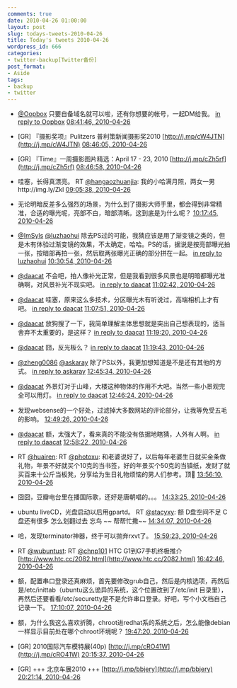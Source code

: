```yaml
---
comments: true
date: 2010-04-26 01:00:00
layout: post
slug: todays-tweets-2010-04-26
title: Today's tweets 2010-04-26
wordpress_id: 666
categories:
- twitter-backup[Twitter备份]
post_format:
- Aside
tags:
- backup
- twitter
---
```





  * [@Oopbox](http://twitter.com/Oopbox) 只要自备域名就可以啦，还有你想要的帐号，一起DM给我。 [in reply to Oopbox](http://twitter.com/Oopbox/statuses/12822221286) [08:41:46, 2010-04-26](http://twitter.com/gfrog/statuses/12852704557)





  * [GR] 『摄影奖项』Pulitzers 普利策新闻摄影奖2010 [http://j.mp/cW4JTN](http://j.mp/cW4JTN) [08:46:05, 2010-04-26](http://twitter.com/gfrog/statuses/12852925713)





  * [GR] 『Time』一周摄影图片精选：April 17 - 23, 2010 [http://j.mp/cZh5rf](http://j.mp/cZh5rf) [08:46:58, 2010-04-26](http://twitter.com/gfrog/statuses/12852971718)





  * 哇塞，长得真漂亮。 RT [@hangaozhuanjia](http://twitter.com/hangaozhuanjia): 我的小哈满月照，两女一男http://img.ly/Zkl [09:05:38, 2010-04-26](http://twitter.com/gfrog/statuses/12853955020)





  * 无论明暗反差多么强烈的场景，为什么到了摄影大师手里，都会得到非常精准，合适的曝光呢，亮部不白，暗部清晰。这到底是为什么呢？ [10:17:45, 2010-04-26](http://twitter.com/gfrog/statuses/12857763362)





  * [@ImSyls](http://twitter.com/ImSyls) [@luzhaohui](http://twitter.com/luzhaohui) 除去PS过的可能，我猜应该是用了渐变镜之类的，但是木有体验过渐变镜的效果，不太确定，哈哈。PS的话，据说是按亮部曝光拍一张，按暗部再拍一张，然后取两张曝光正确的部分拼在一起。 [in reply to luzhaohui](http://twitter.com/luzhaohui/statuses/12858117422) [10:30:54, 2010-04-26](http://twitter.com/gfrog/statuses/12858452277)





  * [@daacat](http://twitter.com/daacat) 不会吧，拍人像补光正常，但是我看到很多风景也是明暗都曝光准确啊，对风景补光不现实吧。 [in reply to daacat](http://twitter.com/daacat/statuses/12859911439) [11:02:42, 2010-04-26](http://twitter.com/gfrog/statuses/12860084952)





  * [@daacat](http://twitter.com/daacat) 哇塞，原来这么多技术，分区曝光木有听说过，高端相机上才有吧。 [in reply to daacat](http://twitter.com/daacat/statuses/12860264615) [11:07:51, 2010-04-26](http://twitter.com/gfrog/statuses/12860347071)





  * [@daacat](http://twitter.com/daacat) 放狗搜了一下，我简单理解主体思想就是突出自己想表现的，适当舍弃不太重要的，是这样？ [in reply to daacat](http://twitter.com/daacat/statuses/12860477374) [11:19:20, 2010-04-26](http://twitter.com/gfrog/statuses/12860918115)





  * [@daacat](http://twitter.com/daacat) 囧，反光板么？ [in reply to daacat](http://twitter.com/daacat/statuses/12860361481) [11:19:43, 2010-04-26](http://twitter.com/gfrog/statuses/12860937136)





  * [@zheng0086](http://twitter.com/zheng0086) [@askaray](http://twitter.com/askaray) 除了PS以外，我更加想知道是不是还有其他的方式。 [in reply to askaray](http://twitter.com/askaray/statuses/12864375660) [12:45:34, 2010-04-26](http://twitter.com/gfrog/statuses/12864801452)





  * [@daacat](http://twitter.com/daacat) 外景灯对于山峰，大楼这种物体的作用不大吧。当然一些小景观完全可以用灯。 [in reply to daacat](http://twitter.com/daacat/statuses/12861555113) [12:46:24, 2010-04-26](http://twitter.com/gfrog/statuses/12864833501)





  * 发现websense的一个好处，过滤掉大多数网站的评论部分，让我等免受五毛的影响。 [12:49:26, 2010-04-26](http://twitter.com/gfrog/statuses/12864950902)





  * [@daacat](http://twitter.com/daacat) 额，太强大了，看来真的不能没有依据地瞎猜，人外有人啊。 [in reply to daacat](http://twitter.com/daacat/statuses/12865250147) [12:58:22, 2010-04-26](http://twitter.com/gfrog/statuses/12865287441)





  * RT [@huairen](http://twitter.com/huairen): RT [@photoxu](http://twitter.com/photoxu): 和老婆说好了，以后每年老婆生日就买金条做礼物，年景不好就买个10克的当书签，好的年景买个50克的当镇纸，发财了就买百来十公斤当板凳，分享给为生日礼物烦恼的男人们参考。顶 [13:56:10, 2010-04-26](http://twitter.com/gfrog/statuses/12867327907)





  * 囧囧，豆瓣电台里在播国际歌，还好是唐朝唱的。。。 [14:33:25, 2010-04-26](http://twitter.com/gfrog/statuses/12868525246)





  * ubuntu liveCD，光盘启动以后用gpartd。 RT [@stacyxy](http://twitter.com/stacyxy): 额 D盘空间不足 C盘还有很多 怎么划翻过去 忘鸟 ~~ 帮帮忙撒~~ [14:34:07, 2010-04-26](http://twitter.com/gfrog/statuses/12868546851)





  * 哈，发现terminator神器，终于可以抛弃rxvt了。 [15:59:23, 2010-04-26](http://twitter.com/gfrog/statuses/12870980603)





  * RT [@wubuntust](http://twitter.com/wubuntust): RT [@chnp101](http://twitter.com/chnp101) HTC G1到G7手机终极推介
 [http://www.htc.cc/2082.html](http://www.htc.cc/2082.html) [16:42:46, 2010-04-26](http://twitter.com/gfrog/statuses/12872182415)





  * 额，配置串口登录还真麻烦，首先要修改grub自己，然后是内核选项，再然后是/etc/inittab（ubuntu这么诡异的系统，这个位置改到了/etc/init 目录里），再然后还要看看/etc/securetty是不是允许串口登录。好吧，写个小文档自己记录一下。 [17:10:07, 2010-04-26](http://twitter.com/gfrog/statuses/12872960043)





  * 额，为什么我这么喜欢折腾，chroot进redhat系的系统之后，怎么能像debian一样显示目前处在哪个chroot环境呢？ [19:47:20, 2010-04-26](http://twitter.com/gfrog/statuses/12878109970)





  * [GR] 2010国际汽车模特展(40p) [http://j.mp/cRO41W](http://j.mp/cRO41W) [20:15:37, 2010-04-26](http://twitter.com/gfrog/statuses/12879308109)





  * [GR] +++ 北京车展2010 +++ [http://j.mp/bbjery](http://j.mp/bbjery) [20:21:14, 2010-04-26](http://twitter.com/gfrog/statuses/12879556142)




